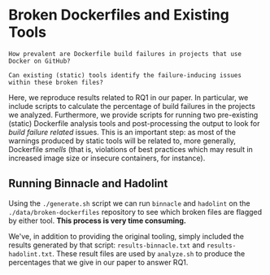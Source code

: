 # Broken Dockerfiles and Existing Tools

```
How prevalent are Dockerfile build failures in projects that use Docker on GitHub?

Can existing (static) tools identify the failure-inducing issues within these broken files?
```

Here, we reproduce results related to RQ1 in our paper. In particular, we include scripts to calculate the percentage of build failures in the projects we analyzed. Furthermore, we provide scripts for running two pre-existing (static) Dockerfile analysis tools and post-processing the output to look for _build failure related_ issues. This is an important step: as most of the warnings produced by static tools will be related to, more generally, Dockerfile _smells_ (that is, violations of best practices which may result in increased image size or insecure containers, for instance).

## Running Binnacle and Hadolint

Using the `./generate.sh` script we can run `binnacle` and `hadolint` on the `./data/broken-dockerfiles` repository to see which broken files are flagged by either tool. **This process is very time consuming.**

We've, in addition to providing the original tooling, simply included the results generated by that script: `results-binnacle.txt` and `results-hadolint.txt`. These result files are used by `analyze.sh` to produce the percentages that we give in our paper to answer RQ1.

